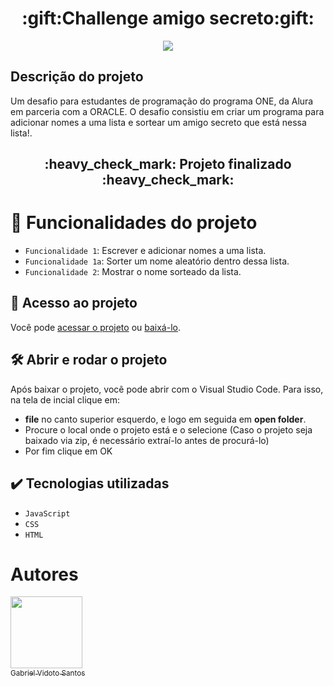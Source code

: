 <h1 align="center"> :gift:Challenge amigo secreto:gift: </h1>

<p align="center">
<img src="https://github.com/user-attachments/assets/7b2c6f04-937e-4515-a464-1bc087d94a8e" />
</p>

<h2> Descrição do projeto </h2>
Um desafio para estudantes de programação do programa ONE, da Alura em parceria com a ORACLE. O desafio consistiu em criar um programa para adicionar nomes a uma lista e sortear um amigo secreto que está nessa lista!.


<h2 align="center"> 
:heavy_check_mark:  Projeto finalizado  :heavy_check_mark:
</h2>

# :hammer: Funcionalidades do projeto

- `Funcionalidade 1`: Escrever e adicionar nomes a uma lista.
- `Funcionalidade 1a`: Sorter um nome aleatório dentro dessa lista.
- `Funcionalidade 2`: Mostrar o nome sorteado da lista.

## 📁 Acesso ao projeto

Você pode [acessar o projeto](https://challenge-amigo-secreto-git-main-gvidotos-projects.vercel.app/) ou [baixá-lo](https://github.com/user-attachments/files/18806993/challenge-amigo-secreto_pt-main.zip).

## 🛠️ Abrir e rodar o projeto

Após baixar o projeto, você pode abrir com o Visual Studio Code. Para isso, na tela de incial clique em:

- **file** no canto superior esquerdo, e logo em seguida em **open folder**.
- Procure o local onde o projeto está e o selecione (Caso o projeto seja baixado via zip, é necessário extraí-lo antes de procurá-lo)
- Por fim clique em OK


## :heavy_check_mark:  Tecnologias utilizadas

- ``JavaScript``
- ``CSS``
- ``HTML``

# Autores

[<img loading="lazy" src="https://avatars.githubusercontent.com/u/197179787?v=4" width=115><br><sub>Gabriel Vidoto Santos</sub>](https://github.com/Gvidoto) 





